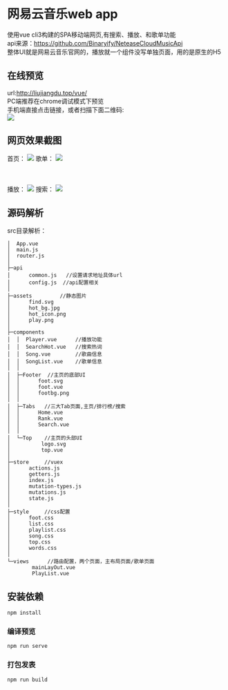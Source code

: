 # 网易云音乐web app

  使用vue cli3构建的SPA移动端网页,有搜索、播放、和歌单功能 <br>
  api来源：https://github.com/Binaryify/NeteaseCloudMusicApi <br>
  整体UI就是网易云音乐官网的，播放就一个组件没写单独页面，用的是原生的H5<audio>
  
## 在线预览
url:http://liujiangdu.top/vue/  <br>
PC端推荐在chrome调试模式下预览 <br>
手机端直接点击链接，或者扫描下面二维码: <br>
![](https://github.com/janyin/vue-wangyiyun-music/blob/master/screenshot/qr.png)

## 网页效果截图
首页：
![](https://github.com/janyin/vue-wangyiyun-music/blob/master/screenshot/index.jpg)
歌单：
![](https://github.com/janyin/vue-wangyiyun-music/blob/master/screenshot/songlist.jpg) <br><br><br><br>
播放：
![](https://github.com/janyin/vue-wangyiyun-music/blob/master/screenshot/play.jpg)
搜索：
![](https://github.com/janyin/vue-wangyiyun-music/blob/master/screenshot/serach.jpg)

##  源码解析
src目录解析：

```
│  App.vue
│  main.js  
│  router.js
│  
├─api              
│      common.js   //设置请求地址具体url
│      config.js  //api配置相关
│      
├─assets         //静态图片
│      find.svg
│      hot_bg.jpg
│      hot_icon.png
│      play.png
│      
├─components
│  │  Player.vue      //播放功能
│  │  SearchHot.vue   //搜索热词
│  │  Song.vue        //歌曲信息
│  │  SongList.vue    //歌单信息
│  │  
│  ├─Footer  //主页的底部UI
│  │      foot.svg
│  │      foot.vue
│  │      footbg.png
│  │      
│  ├─Tabs   //三大Tab页面,主页/排行榜/搜索
│  │      Home.vue
│  │      Rank.vue
│  │      Search.vue
│  │      
│  └─Top    //主页的头部UI
│          logo.svg
│          top.vue
│          
├─store     //vuex
│      actions.js
│      getters.js
│      index.js
│      mutation-types.js
│      mutations.js
│      state.js
│      
├─style     //css配置
│      foot.css
│      list.css
│      playlist.css
│      song.css
│      top.css
│      words.css
│      
└─views      //路由配置，两个页面，主布局页面/歌单页面
        mainLayOut.vue
        PlayList.vue
```

## 安装依赖
```
npm install
```

### 编译预览
```
npm run serve
```

### 打包发表
```
npm run build
```````
